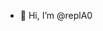 - 👋 Hi, I’m @replA0

<!---
replA0/replA0 is a ✨ special ✨ repository because its `README.md` (this file) appears on your GitHub profile.
You can click the Preview link to take a look at your changes.
--->
